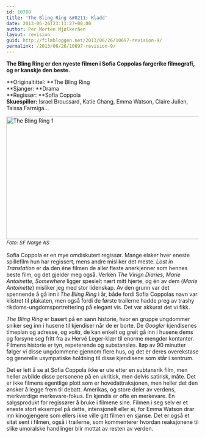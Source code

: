 ```yaml
---
id: 10708
title: 'The Bling Ring &#8211; Kladd'
date: 2013-06-26T23:11:27+00:00
author: Per Morten Mjølkeråen
layout: revision
guid: http://filmbloggen.net/2013/06/26/10697-revision-9/
permalink: /2013/06/26/10697-revision-9/
---
```

**The Bling Ring er den nyeste filmen i Sofia Coppolas fargerike filmografi, og er kanskje den beste.** 

**Originaltittel: **The Bling Ring  
**Sjanger: **Drama  
**Regissør: **Sofia Coppola  
**Skuespiller:** Israel Broussard, Katie Chang, Emma Watson, Claire Julien, Taissa Farmiga&#8230;

[<img class="alignnone size-full wp-image-10699" alt="The Bling Ring 1" src="http://filmbloggen.net/wp-content/uploads/2013/06/The-Bling-Ring-1.jpg" width="640" height="320" />  
](http://filmbloggen.net/wp-content/uploads/2013/06/The-Bling-Ring-1.jpg) <em style="font-size: 13px; line-height: 19px;">Foto: SF Norge AS</em>

Sofia Coppola er en mye omdiskutert regissør. Mange elsker hver eneste spillefilm hun har regissert, mens andre misliker det meste. _Lost in Translation_ er da den éne filmen de aller fleste anerkjenner som hennes beste film, og det gjelder meg også. Verken _The Virign Diaries, Marie Antoinette, Somewhere_ ligger spesielt nært mitt hjerte, og én av dem (_Marie Antoinette_) misliker jeg med stor lidenskap. Av den grunn var det spennende å gå inn i _The Bling Ring_ i år, både fordi Sofia Coppolas navn var klistret til plakaten, men også fordi de første trailerne hadde preg av trashy rikdoms-ungdomsportrettering på elegant vis. Det var akkurat det vi fikk.

_The Bling Ring_ er basert på en sann historie, hvor en gruppe ungdommer sniker seg inn i husene til kjendiser når de er borte. De _Googler_ kjendisenes timeplan og adresse, og _voila_, de kan enkelt og greit gå inn i husene dems og forsyne seg fritt fra av Hervé Leger-klær til enorme mengder kontanter. Filmens historie er tyn, repeterende og substansløs. Iløp av 90 minutter følger vi disse ungdommene gjennom flere hus, og det er deres overekstase og generelle usympatiske holdning til disse kjendisene som står i sentrum.

Det er lett å se at Sofia Coppola ikke er ute etter en subtansrik film, men heller avbilde disse personene på en ukritisk, men delvis satirisk, måte. Det er ikke filmens egentlige plott som er hovedattraksjonen, men heller det den ønsker å legge frem til debatt. Amerikas, og store deler av verdens, merkverdige merkevare-fokus. En kjendis er ofte en merkevare. En salgsprodukt for regissører å bruke i filmene sine. Filmen i seg selv er et eneste stort eksempel på dette, intensjonelt eller ei, for Emma Watson drar inn kinogjengere som ellers ikke ville gitt filmen en sjanse. Det er også et sitat sent i filmen, også i trailerne, som kommenterer hvordan reaksjonene til slike umoralske handlinger blir mottat av resten av verden.

<div class="video-shortcode">
</div>